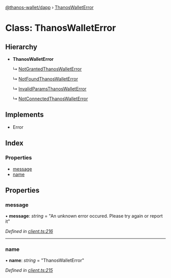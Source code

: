 [@thanos-wallet/dapp](../README.md) › [ThanosWalletError](thanoswalleterror.md)

# Class: ThanosWalletError

## Hierarchy

* **ThanosWalletError**

  ↳ [NotGrantedThanosWalletError](notgrantedthanoswalleterror.md)

  ↳ [NotFoundThanosWalletError](notfoundthanoswalleterror.md)

  ↳ [InvalidParamsThanosWalletError](invalidparamsthanoswalleterror.md)

  ↳ [NotConnectedThanosWalletError](notconnectedthanoswalleterror.md)

## Implements

* Error

## Index

### Properties

* [message](thanoswalleterror.md#message)
* [name](thanoswalleterror.md#name)

## Properties

###  message

• **message**: *string* = "An unknown error occured. Please try again or report it"

*Defined in [client.ts:216](https://github.com/madfish-solutions/thanoswallet-dapp/blob/442d5c3/src/client.ts#L216)*

___

###  name

• **name**: *string* = "ThanosWalletError"

*Defined in [client.ts:215](https://github.com/madfish-solutions/thanoswallet-dapp/blob/442d5c3/src/client.ts#L215)*
